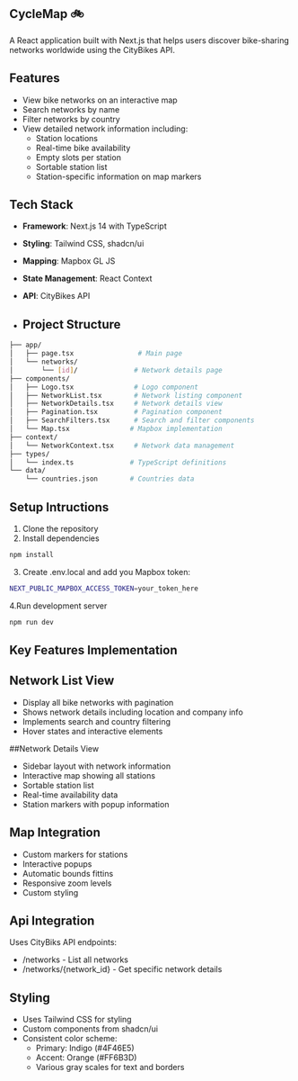 

## CycleMap 🚲

A React application built with Next.js that helps users discover bike-sharing networks worldwide using the CityBikes API.

## Features
- View bike networks on an interactive map
- Search networks by name
- Filter networks by country
- View detailed network information including:
    - Station locations
    - Real-time bike availability
    - Empty slots per station
    - Sortable station list
    - Station-specific information on map markers

## Tech Stack
- **Framework**: Next.js 14 with TypeScript
- **Styling**: Tailwind CSS, shadcn/ui
- **Mapping**: Mapbox GL JS
- **State Management**: React Context
- **API**: CityBikes API

- ## Project Structure

```bash
├── app/
│   ├── page.tsx                # Main page
│   └── networks/
│       └── [id]/              # Network details page
├── components/
│   ├── Logo.tsx               # Logo component
│   ├── NetworkList.tsx        # Network listing component
│   ├── NetworkDetails.tsx     # Network details view
│   ├── Pagination.tsx         # Pagination component
│   ├── SearchFilters.tsx      # Search and filter components
│   └── Map.tsx               # Mapbox implementation
├── context/
│   └── NetworkContext.tsx     # Network data management
├── types/
│   └── index.ts              # TypeScript definitions
└── data/
    └── countries.json        # Countries data
```

## Setup Intructions

1. Clone the repository
2. Install dependencies
```bash
npm install
```
3. Create .env.local and add you Mapbox token:
```bash
NEXT_PUBLIC_MAPBOX_ACCESS_TOKEN=your_token_here
```
4.Run development server
```bash
npm run dev
```

## Key Features Implementation

## Network List View
- Display all bike networks with pagination
- Shows network details including location and company info
- Implements search and country filtering
- Hover states and interactive elements

##Network Details View
- Sidebar layout with network information
- Interactive map showing all stations
- Sortable station list
- Real-time availability data
- Station markers with popup information

## Map Integration

- Custom markers for stations
- Interactive popups
- Automatic bounds fittins
- Responsive zoom levels
- Custom styling

## Api Integration

Uses CityBiks API endpoints:
  - /networks - List all networks
  - /networks/{network_id} - Get specific network details

## Styling

- Uses Tailwind CSS for styling
- Custom components from shadcn/ui
- Consistent color scheme:
   - Primary: Indigo (#4F46E5)
   - Accent: Orange (#FF6B3D)
   - Various gray scales for text and borders
